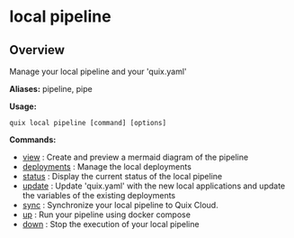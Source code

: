 # local pipeline

## Overview

Manage your local pipeline and your 'quix.yaml'

**Aliases:** pipeline, pipe

**Usage:**

```
quix local pipeline [command] [options]
```

**Commands:**

- [view](view.md) : Create and preview a mermaid diagram of the pipeline
- [deployments](deployments\index.md) : Manage the local deployments
- [status](status.md) : Display the current status of the local pipeline
- [update](update.md) : Update 'quix.yaml' with the new local applications and update the variables of the existing deployments
- [sync](sync.md) : Synchronize your local pipeline to Quix Cloud.
- [up](up.md) : Run your pipeline using docker compose
- [down](down.md) : Stop the execution of your local pipeline

